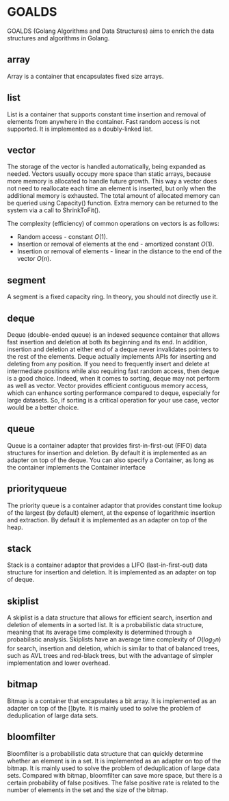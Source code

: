 # GOALDS

GOALDS (Golang Algorithms and Data Structures) aims to enrich the data structures and algorithms in Golang.

## array

Array is a container that encapsulates fixed size arrays.

## list

List is a container that supports constant time insertion and removal of elements from anywhere in the container. Fast random access is not supported. It is implemented as a doubly-linked list.

## vector

The storage of the vector is handled automatically, being expanded as needed. Vectors usually occupy more space than static arrays, because more memory is allocated to handle future growth. This way a vector does not need to reallocate each time an element is inserted, but only when the additional memory is exhausted. The total amount of allocated memory can be queried using Capacity() function. Extra memory can be returned to the system via a call to ShrinkToFit().

The complexity (efficiency) of common operations on vectors is as follows:

* Random access - constant $O(1)$.
* Insertion or removal of elements at the end - amortized constant $O(1)$.
* Insertion or removal of elements - linear in the distance to the end of the vector $O(n)$.

## segment

A segment is a fixed capacity ring. In theory, you should not directly use it.

## deque

Deque (double-ended queue) is an indexed sequence container that allows fast insertion and deletion at both its beginning and its end. In addition, insertion and deletion at either end of a deque never invalidates pointers to the rest of the elements. Deque actually implements APIs for inserting and deleting from any position. If you need to frequently insert and delete at intermediate positions while also requiring fast random access, then deque is a good choice. Indeed, when it comes to sorting, deque may not perform as well as vector. Vector provides efficient contiguous memory access, which can enhance sorting performance compared to deque, especially for large datasets. So, if sorting is a critical operation for your use case, vector would be a better choice.

## queue

Queue is a container adapter that provides first-in-first-out (FIFO) data structures for insertion and deletion. By default it is implemented as an adapter on top of the deque. You can also specify a Container, as long as the container implements the Container interface

## priorityqueue

The priority queue is a container adaptor that provides constant time lookup of the largest (by default) element, at the expense of logarithmic insertion and extraction. By default it is implemented as an adapter on top of the heap.

## stack

Stack is a container adaptor that provides a LIFO (last-in-first-out) data structure for insertion and deletion. It is implemented as an adapter on top of deque.

## skiplist

A skiplist is a data structure that allows for efficient search, insertion and deletion of elements in a sorted list. It is a probabilistic data structure, meaning that its average time complexity is determined through a probabilistic analysis. Skiplists have an average time complexity of $O(log_2n)$ for search, insertion and deletion, which is similar to that of balanced trees, such as AVL trees and red-black trees, but with the advantage of simpler implementation and lower overhead.

## bitmap

Bitmap is a container that encapsulates a bit array. It is implemented as an adapter on top of the []byte. It is mainly used to solve the problem of deduplication of large data sets.

## bloomfilter

Bloomfilter is a probabilistic data structure that can quickly determine whether an element is in a set. It is implemented as an adapter on top of the bitmap. It is mainly used to solve the problem of deduplication of large data sets. Compared with bitmap, bloomfilter can save more space, but there is a certain probability of false positives. The false positive rate is related to the number of elements in the set and the size of the bitmap.
